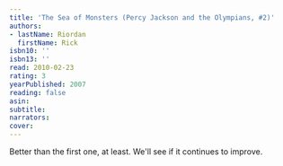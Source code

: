```yaml
---
title: 'The Sea of Monsters (Percy Jackson and the Olympians, #2)'
authors:
- lastName: Riordan
  firstName: Rick
isbn10: ''
isbn13: ''
read: 2010-02-23
rating: 3
yearPublished: 2007
reading: false
asin:
subtitle:
narrators:
cover:
---
```

Better than the first one, at least. We'll see if it continues to improve.